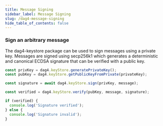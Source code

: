 ```yaml
---
title: Message Signing
sidebar_label: Message Signing
slug: /dag4-message-signing
hide_table_of_contents: false
---
```


### Sign an arbitrary message
The dag4-keystore package can be used to sign messages using a private key. Messages are signed using secp256k1 which generates a deterministic and canonical ECDSA signature that can be verified with a public key. 

```js
const privKey = dag4.keyStore.generatePrivateKey();
const pubKey = dag4.keyStore.getPublicKeyFromPrivate(privateKey);

const signature = await dag4.keyStore.sign(privKey, message);

const verified = dag4.keyStore.verify(pubKey, message, signature);

if (verified) {
  console.log('Signature verified');
} else {
  console.log('Signature invalid');
}
```